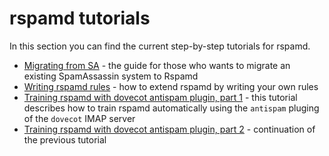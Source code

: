 # rspamd tutorials

In this section you can find the current step-by-step tutorials for rspamd.

* [Migrating from SA](migrate_sa.md) - the guide for those who wants to migrate an existing SpamAssassin system to Rspamd
* [Writing rspamd rules](writing_rules.md) - how to extend rspamd by writing your own rules
* [Training rspamd with dovecot antispam plugin, part 1](https://kaworu.ch/blog/2014/03/25/dovecot-antispam-with-rspamd/) - this tutorial describes how to train rspamd automatically using the `antispam` pluging of the `dovecot` IMAP server
* [Training rspamd with dovecot antispam plugin, part 2](https://kaworu.ch/blog/2015/10/12/dovecot-antispam-with-rspamd-part2/) - continuation of the previous tutorial
